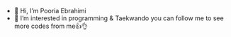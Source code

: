 - 👋 Hi, I’m Pooria Ebrahimi
- 👀 I’m interested in programming & Taekwando
you can follow me to see more codes from me👍👌
